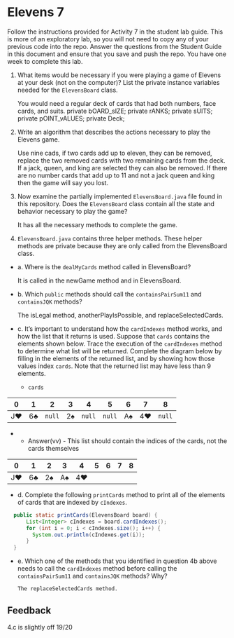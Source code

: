 # Elevens 7

Follow the instructions provided for Activity 7 in the student lab guide. This is more of an exploratory lab, so you will not need to copy any of your previous code into the repo. Answer the questions from the Student Guide in this document and ensure that you save and push the repo. You have one week to complete this lab.

1. What items would be necessary if you were playing a game of Elevens at your desk (not on the computer)? List the private instance variables needed for the `ElevensBoard` class.

    You would need a regular deck of cards that had both numbers, face cards, and suits.
    private bOARD_sIZE;
    private rANKS;
    private sUITS;
    private pOINT_vALUES;
    private Deck;

2. Write an algorithm that describes the actions necessary to play the Elevens game.

    Use nine cads, if two cards add up to eleven, they can be removed, replace the two removed cards with two remaining cards from the deck. If a jack, queen, and king are selected they can also be removed. If there are no number cards that add up to 11 and not a jack queen and king then the game will say you lost.

3. Now examine the partially implemented `ElevensBoard.java` file found in this repository. Does the `ElevensBoard` class contain all the state and behavior necessary to play the game?

    It has all the necessary methods to complete the game.

4. `ElevensBoard.java` contains three helper methods. These helper methods are private because they are only called from the ElevensBoard class.

  * a. Where is the `dealMyCards` method called in ElevensBoard?

      It is called in the newGame method and in ElevensBoard.

  * b. Which `public` methods should call the `containsPairSum11` and `containsJQK` methods?

      The isLegal method, anotherPlayIsPossible, and replaceSelectedCards.

  * c. It’s important to understand how the `cardIndexes` method works, and how the list that it returns is used. Suppose that `cards` contains the elements shown below. Trace the execution of the `cardIndexes` method to determine what list will be returned. Complete the diagram below by filling in the elements of the returned list, and by showing how those values index `cards`. Note that the returned list may have less than 9 elements.

    * `cards`

| 0  | 1  |  2   | 3  |  4   |  5   | 6  | 7  |  8   |
|:--:|:--:|:----:|:--:|:----:|:----:|:--:|:--:|:----:|
| J♥ | 6♣ |`null`| 2♠ |`null`|`null`| A♠ | 4♥ |`null`|

   *  * Answer(vv)  - This list should contain the indices of the cards, not the cards themselves

| 0  | 1  | 2  | 3  | 4  | 5  | 6  | 7  | 8  |
|:--:|:--:|:--:|:--:|:--:|:--:|:--:|:--:|:--:|
| J♥ | 6♣ | 2♠ | A♠ | 4♥ |    |    |    |    |

  * d. Complete the following `printCards` method to print all of the elements of cards that are indexed by `cIndexes`.
```java
  public static printCards(ElevensBoard board) {
      List<Integer> cIndexes = board.cardIndexes();
      for (int i = 0; i < cIndexes.size(); i++) {
        System.out.println(cIndexes.get(i));
      }
  }
```

  * e. Which one of the methods that you identified in question 4b above needs to call the `cardIndexes` method before calling the `containsPairSum11` and `containsJQK` methods? Why?

        The replaceSelectedCards method.

## Feedback
4.c is slightly off
19/20
